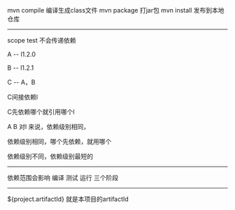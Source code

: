 mvn compile 编译生成class文件
mvn package 打jar包
mvn install 发布到本地仓库

----
scope test 不会传递依赖

A -- l1.2.0

B -- l1.2.1

C -- A，B

C间接依赖l

C先依赖哪个就引用哪个l

A B 对l 来说，依赖级别相同，

依赖级别相同，哪个先依赖，就用哪个

依赖级别不同，依赖级别最短的

----
依赖范围会影响 编译 测试 运行 三个阶段

----
${project.artifactId} 就是本项目的artifactId


